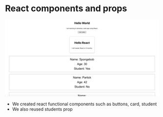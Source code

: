 # React components and props


![alt text](https://github.com/rog-SARTHAK/React-basic-components-props/blob/master/SS.png)


- We created react functional components such as buttons, card, student
- We also reused students prop
